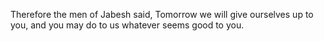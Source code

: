 Therefore the men of Jabesh said, Tomorrow we will give ourselves up to you, and you may do to us whatever seems good to you.
